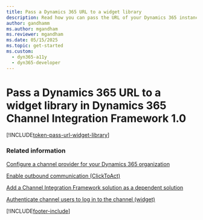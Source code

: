 ```yaml
---
title: Pass a Dynamics 365 URL to a widget library
description: Read how you can pass the URL of your Dynamics 365 instance to the widget library inside your widget iframe to be able to use Dynamics 365 Channel Integration Framework 1.0 APIs.
author: gandhamm
ms.author: mgandham
ms.reviewer: mgandham
ms.date: 05/15/2025
ms.topic: get-started
ms.custom: 
  - dyn365-a11y
  - dyn365-developer
---
```


# Pass a Dynamics 365 URL to a widget library in Dynamics 365 Channel Integration Framework 1.0

[!INCLUDE[token-pass-url-widget-library](../../shared/token-pass-url-widget-library.md)]

### Related information

[Configure a channel provider for your Dynamics 365 organization](configure-channel-provider-channel-integration-framework.md)

[Enable outbound communication (ClickToAct)](enable-outbound-communication-clicktoact.md)

[Add a Channel Integration Framework solution as a dependent solution](add-cif-solution-dependent-solution.md)

[Authenticate channel users to log in to the channel (widget)](authenticate-channel-users.md)


[!INCLUDE[footer-include](../../../includes/footer-banner.md)]
